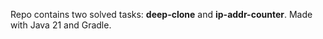 Repo contains two solved tasks: **deep-clone** and **ip-addr-counter**. Made with Java 21 and Gradle.
